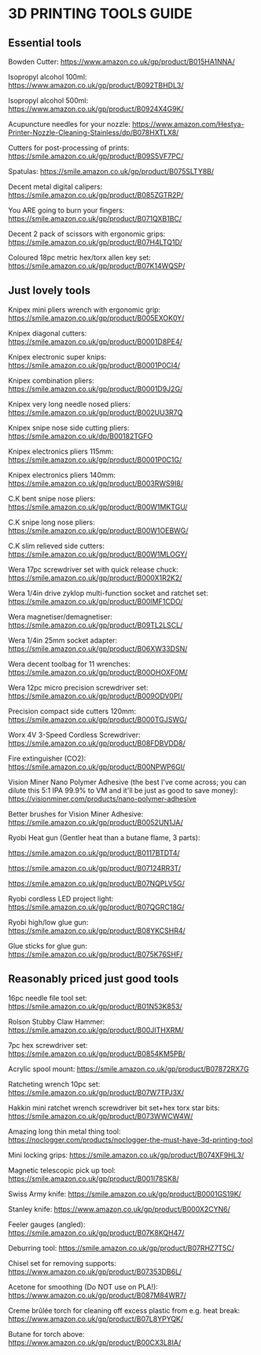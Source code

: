 # 3D PRINTING TOOLS GUIDE

## Essential tools

Bowden Cutter: https://www.amazon.co.uk/gp/product/B015HA1NNA/

Isopropyl alcohol 100ml: https://www.amazon.co.uk/gp/product/B092TBHDL3/

Isopropyl alcohol 500ml: https://www.amazon.co.uk/gp/product/B0924X4G9K/

Acupuncture needles for your nozzle: https://www.amazon.com/Hestya-Printer-Nozzle-Cleaning-Stainless/dp/B078HXTLX8/

Cutters for post-processing of prints: https://smile.amazon.co.uk/gp/product/B09S5VF7PC/

Spatulas: https://smile.amazon.co.uk/gp/product/B075SLTY8B/

Decent metal digital calipers: https://smile.amazon.co.uk/gp/product/B085ZGTR2P/

You ARE going to burn your fingers: https://smile.amazon.co.uk/gp/product/B071QXB1BC/

Decent 2 pack of scissors with ergonomic grips: https://smile.amazon.co.uk/gp/product/B07H4LTQ1D/

Coloured 18pc metric hex/torx allen key set: https://smile.amazon.co.uk/gp/product/B07K14WQSP/

## Just lovely tools

Knipex mini pliers wrench with ergonomic grip: https://smile.amazon.co.uk/gp/product/B005EXOK0Y/

Knipex diagonal cutters: https://smile.amazon.co.uk/gp/product/B0001D8PE4/

Knipex electronic super knips: https://smile.amazon.co.uk/gp/product/B0001P0CI4/ 

Knipex combination pliers: https://smile.amazon.co.uk/gp/product/B0001D9J2G/

Knipex very long needle nosed pliers: https://smile.amazon.co.uk/gp/product/B002UU3R7Q

Knipex snipe nose side cutting pliers: https://smile.amazon.co.uk/dp/B00182TGFO

Knipex electronics pliers 115mm: https://smile.amazon.co.uk/gp/product/B0001P0C1G/

Knipex electronics pliers 140mm: https://smile.amazon.co.uk/gp/product/B003RWS9I8/

C.K bent snipe nose pliers: https://smile.amazon.co.uk/gp/product/B00W1MKTGU/

C.K snipe long nose pliers: https://smile.amazon.co.uk/gp/product/B00W1OEBWG/

C.K slim relieved side cutters: https://smile.amazon.co.uk/gp/product/B00W1MLOGY/

Wera 17pc screwdriver set with quick release chuck: https://smile.amazon.co.uk/gp/product/B000X1R2K2/

Wera 1/4in drive zyklop multi-function socket and ratchet set: https://smile.amazon.co.uk/gp/product/B00IMF1CDO/

Wera magnetiser/demagnetiser: https://smile.amazon.co.uk/gp/product/B09TL2LSCL/

Wera 1/4in 25mm socket adapter: https://smile.amazon.co.uk/gp/product/B06XW33DSN/

Wera decent toolbag for 11 wrenches: https://smile.amazon.co.uk/gp/product/B00OHOXF0M/

Wera 12pc micro precision screwdriver set: https://smile.amazon.co.uk/gp/product/B009ODV0PI/

Precision compact side cutters 120mm: https://smile.amazon.co.uk/gp/product/B000TGJSWG/

Worx 4V 3-Speed Cordless Screwdriver: https://smile.amazon.co.uk/gp/product/B08FDBVDD8/

Fire extinguisher (CO2): https://smile.amazon.co.uk/gp/product/B00NPWP6GI/

Vision Miner Nano Polymer Adhesive (the best I've come across; you can dilute this 5:1 IPA 99.9% to VM and it'll be just as good to save money): https://visionminer.com/products/nano-polymer-adhesive

Better brushes for Vision Miner Adhesive: https://smile.amazon.co.uk/gp/product/B0052UN1JA/

Ryobi Heat gun (Gentler heat than a butane flame, 3 parts): 

https://smile.amazon.co.uk/gp/product/B0117BTDT4/

https://smile.amazon.co.uk/gp/product/B07124RR3T/ 

https://smile.amazon.co.uk/gp/product/B07NQPLV5G/

Ryobi cordless LED project light: https://smile.amazon.co.uk/gp/product/B07QGRC18G/

Ryobi high/low glue gun: https://smile.amazon.co.uk/gp/product/B08YKCSHR4/

Glue sticks for glue gun: https://smile.amazon.co.uk/gp/product/B075K76SHF/

## Reasonably priced just good tools

16pc needle file tool set: https://smile.amazon.co.uk/gp/product/B01N53K853/

Rolson Stubby Claw Hammer: https://smile.amazon.co.uk/gp/product/B00JITHXRM/

7pc hex screwdriver set: https://smile.amazon.co.uk/gp/product/B0854KM5PB/

Acrylic spool mount: https://smile.amazon.co.uk/gp/product/B07872RX7G

Ratcheting wrench 10pc set: https://smile.amazon.co.uk/gp/product/B07W7TPJ3X/

Hakkin mini ratchet wrench screwdriver bit set+hex torx star bits: https://smile.amazon.co.uk/gp/product/B073WWCW4W/

Amazing long thin metal thing tool: https://noclogger.com/products/noclogger-the-must-have-3d-printing-tool

Mini locking grips: https://smile.amazon.co.uk/gp/product/B074XF9HL3/

Magnetic telescopic pick up tool: https://smile.amazon.co.uk/gp/product/B001I78SK8/

Swiss Army knife: https://smile.amazon.co.uk/gp/product/B0001GS19K/ 

Stanley knife: https://www.amazon.co.uk/gp/product/B000X2CYN6/

Feeler gauges (angled): https://smile.amazon.co.uk/gp/product/B07K8KQH47/

Deburring tool: https://smile.amazon.co.uk/gp/product/B07RHZ7T5C/

Chisel set for removing supports: https://www.amazon.co.uk/gp/product/B07353DB6L/

Acetone for smoothing (Do NOT use on PLA!): https://www.amazon.co.uk/gp/product/B087M84WR7/

Creme brûlée torch for cleaning off excess plastic from e.g. heat break: https://www.amazon.co.uk/gp/product/B07L8YPYQK/

Butane for torch above: https://www.amazon.co.uk/gp/product/B00CX3L8IA/
